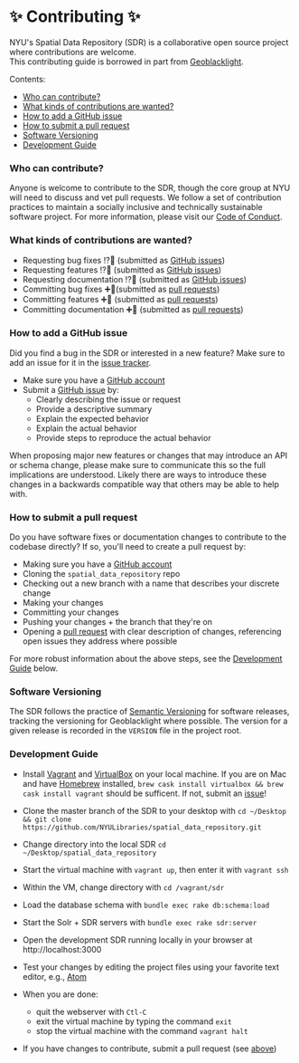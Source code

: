 
# :sparkles: Contributing :sparkles:
NYU's Spatial Data Repository (SDR) is a collaborative open source project where contributions are welcome.  
This contributing guide is borrowed in part from [Geoblacklight](https://github.com/geoblacklight/geoblacklight/blob/master/CONTRIBUTING.md).

Contents:
- [Who can contribute?](#who-can-contribute)
- [What kinds of contributions are wanted?](#what-kinds-of-contributions-are-wanted)
- [How to add a GitHub issue](#how-to-add-a-github-issue)
- [How to submit a pull request](#how-to-submit-a-pull-request)
- [Software Versioning](#software-versioning)
- [Development Guide](#development-guide)


### Who can contribute?
Anyone is welcome to contribute to the SDR, though the core group at NYU will need to discuss and vet pull requests.
We follow a set of contribution practices to maintain a socially inclusive and technically sustainable software project. For more information, please visit our [Code of Conduct](CODE_OF_CONDUCT.md).

### What kinds of contributions are wanted?
- Requesting bug fixes ⁉️🐛 (submitted as [GitHub issues](#adding-github-issues))
- Requesting features ⁉️🎉 (submitted as [GitHub issues](#adding-github-issues))
- Requesting documentation ⁉️📄 (submitted as [GitHub issues](#adding-github-issues))
- Committing bug fixes ➕🐛(submitted as [pull requests](#submitting-pull-requests))
- Committing features ➕🎉 (submitted as [pull requests](#submitting-pull-requests))
- Committing documentation ➕📄 (submitted as [pull requests](#submitting-pull-requests))

### How to add a GitHub issue
Did you find a bug in the SDR or interested in a new feature? Make sure to add an issue for it in the [issue tracker](https://github.com/NYULibraries/spatial_data_repository/issues).

 - Make sure you have a [GitHub account](https://github.com/signup/free)
 - Submit a [GitHub issue](./issues) by:
    - Clearly describing the issue or request
    - Provide a descriptive summary
    - Explain the expected behavior
    - Explain the actual behavior
    - Provide steps to reproduce the actual behavior

When proposing major new features or changes that may introduce an API or schema change, please make sure to communicate this so the full implications are understood.
Likely there are ways to introduce these changes in a backwards compatible way that others may be able to help with.

### How to submit a pull request

Do you have software fixes or documentation changes to contribute to the codebase directly? If so, you'll need to create a pull request by:

 - Making sure you have a [GitHub account](https://github.com/signup/free)
 - Cloning the `spatial_data_repository` repo
 - Checking out a new branch with a name that describes your discrete change
 - Making your changes
 - Committing your changes
 - Pushing your changes + the branch that they're on
 - Opening a [pull request](https://github.com/NYULibraries/spatial_data_repository/pulls) with clear description of changes, referencing open issues they address where possible

For more robust information about the above steps, see the [Development Guide](#development-guide) below.


### Software Versioning
The SDR follows the practice of [Semantic Versioning](https://semver.org/) for software releases, tracking the versioning for Geoblacklight where possible.
The version for a given release is recorded in the `VERSION` file in the project root.

### Development Guide

- Install [Vagrant](https://www.vagrantup.com/) and [VirtualBox](https://www.virtualbox.org/) on your local machine. If you are on Mac and have [Homebrew](https://brew.sh/) installed, `brew cask install virtualbox && brew cask install vagrant` should be sufficent. If not, submit an [issue](https://github.com/NYULibraries/spatial_data_repository/issues)!

- Clone the master branch of the SDR to your desktop with  `cd ~/Desktop && git clone https://github.com/NYULibraries/spatial_data_repository.git`

- Change directory into the local SDR `cd ~/Desktop/spatial_data_repository`

- Start the virtual machine with `vagrant up`, then enter it with `vagrant ssh`

- Within the VM, change directory with `cd /vagrant/sdr`

- Load the database schema with `bundle exec rake db:schema:load`

- Start the Solr + SDR servers with `bundle exec rake sdr:server`
- Open the development SDR running locally in your browser at http://localhost:3000

- Test your changes by editing the project files using your favorite text editor, e.g., [Atom](https://atom.io/)

- When you are done:
  + quit the webserver with `Ctl-C`
  + exit the virtual machine by typing the command `exit`
  + stop the virtual machine with the command `vagrant halt`

- If you have changes to contribute, submit a pull request (see [above](#how-to-submit-a-pull-request))
